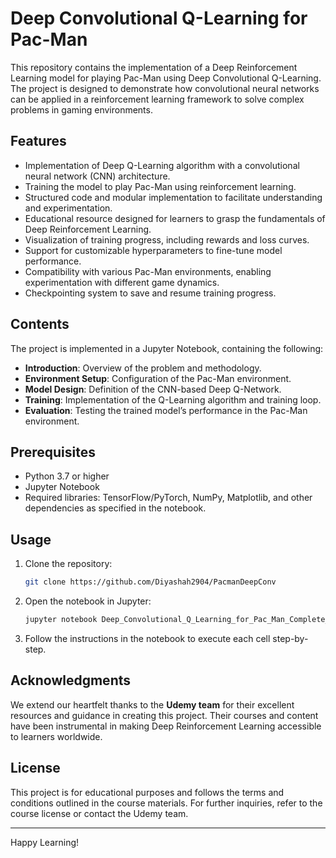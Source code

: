 # Deep Convolutional Q-Learning for Pac-Man

This repository contains the implementation of a Deep Reinforcement Learning model for playing Pac-Man using Deep Convolutional Q-Learning. The project is designed to demonstrate how convolutional neural networks can be applied in a reinforcement learning framework to solve complex problems in gaming environments.

## Features
- Implementation of Deep Q-Learning algorithm with a convolutional neural network (CNN) architecture.
- Training the model to play Pac-Man using reinforcement learning.
- Structured code and modular implementation to facilitate understanding and experimentation.
- Educational resource designed for learners to grasp the fundamentals of Deep Reinforcement Learning.
- Visualization of training progress, including rewards and loss curves.
- Support for customizable hyperparameters to fine-tune model performance.
- Compatibility with various Pac-Man environments, enabling experimentation with different game dynamics.
- Checkpointing system to save and resume training progress.

## Contents
The project is implemented in a Jupyter Notebook, containing the following:
- **Introduction**: Overview of the problem and methodology.
- **Environment Setup**: Configuration of the Pac-Man environment.
- **Model Design**: Definition of the CNN-based Deep Q-Network.
- **Training**: Implementation of the Q-Learning algorithm and training loop.
- **Evaluation**: Testing the trained model’s performance in the Pac-Man environment.

## Prerequisites
- Python 3.7 or higher
- Jupyter Notebook
- Required libraries: TensorFlow/PyTorch, NumPy, Matplotlib, and other dependencies as specified in the notebook.

## Usage
1. Clone the repository:
   ```bash
   git clone https://github.com/Diyashah2904/PacmanDeepConv
   ```
2. Open the notebook in Jupyter:
   ```bash
   jupyter notebook Deep_Convolutional_Q_Learning_for_Pac_Man_Complete_Code.ipynb
   ```
3. Follow the instructions in the notebook to execute each cell step-by-step.

## Acknowledgments
We extend our heartfelt thanks to the **Udemy team** for their excellent resources and guidance in creating this project. Their courses and content have been instrumental in making Deep Reinforcement Learning accessible to learners worldwide.

## License
This project is for educational purposes and follows the terms and conditions outlined in the course materials. For further inquiries, refer to the course license or contact the Udemy team.

---

Happy Learning!

